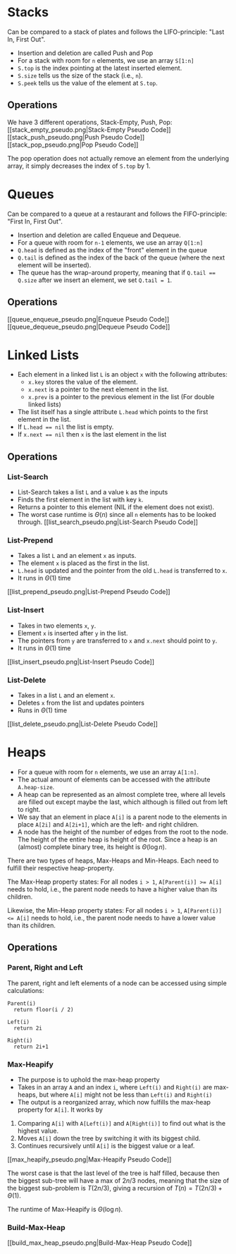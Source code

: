 # Stacks
Can be compared to a stack of plates and follows the LIFO-principle: "Last In, First Out".
- Insertion and deletion are called Push and Pop
- For a stack with room for `n` elements, we use an array `S[1:n]` 
- `S.top` is the index pointing at the latest inserted element.
- `S.size` tells us the size of the stack (i.e., `n`). 
- `S.peek` tells us the value of the element at `S.top`.
## Operations
We have 3 different operations, Stack-Empty, Push, Pop:
[[stack_empty_pseudo.png|Stack-Empty Pseudo Code]]
[[stack_push_pseudo.png|Push Pseudo Code]]
[[stack_pop_pseudo.png|Pop Pseudo Code]]

The pop operation does not actually remove an element from the underlying array, it simply decreases the index of `S.top` by 1. 
# Queues
Can be compared to a queue at a restaurant and follows the FIFO-principle: "First In, First Out".
- Insertion and deletion are called Enqueue and Dequeue.
- For a queue with room for `n-1` elements, we use an array `Q[1:n]`
- `Q.head` is defined as the index of the "front" element in the queue
- `Q.tail` is defined as the index of the back of the queue (where the next element will be inserted).
- The queue has the wrap-around property, meaning that if `Q.tail == Q.size` after we insert an element, we set `Q.tail = 1`.
## Operations
[[queue_enqueue_pseudo.png|Enqueue Pseudo Code]]
[[queue_dequeue_pseudo.png|Dequeue Pseudo Code]]
# Linked Lists
- Each element in a linked list `L` is an object `x` with the following attributes:
	- `x.key` stores the value of the element.
	- `x.next` is a pointer to the next element in the list.
	- `x.prev` is a pointer to the previous element in the list (For double linked lists)
- The list itself has a single attribute `L.head` which points to the first element in the list.
- If `L.head == nil` the list is empty.
- If `x.next == nil` then `x` is the last element in the list
## Operations
### List-Search
- List-Search takes a list `L` and a value `k` as the inputs
- Finds the first element in the list with key `k`.
- Returns a pointer to this element (NIL if the element does not exist).
- The worst case runtime is $\Theta(n)$ since all `n` elements has to be looked through.
[[list_search_pseudo.png|List-Search Pseudo Code]]
### List-Prepend
- Takes a list `L` and an element `x` as inputs.
- The element `x` is placed as the first in the list.
- `L.head` is updated and the pointer from the old `L.head` is transferred to `x`.
- It runs in $\Theta(1)$ time

[[list_prepend_pseudo.png|List-Prepend Pseudo Code]]
### List-Insert
- Takes in two elements `x`, `y`.
- Element `x` is inserted after `y` in the list.
- The pointers from `y` are transferred to `x` and `x.next` should point to `y`.
- It runs in $\Theta(1)$ time

[[list_insert_pseudo.png|List-Insert Pseudo Code]]
### List-Delete
- Takes in a list `L` and an element `x`.
- Deletes `x` from the list and updates pointers
- Runs in $\Theta(1)$ time

[[list_delete_pseudo.png|List-Delete Pseudo Code]]
# Heaps
- For a queue with room for `n` elements, we use an array `A[1:n]`.
- The actual amount of elements can be accessed with the attribute `A.heap-size`.
- A heap can be represented as an almost complete tree, where all levels are filled out except maybe the last, which although is filled out from left to right.
- We say that an element in place `A[i]` is a parent node to the elements in place `A[2i]` and `A[2i+1]`, which are the left- and right children.
- A node has the height of the number of edges from the root to the node. The height of the entire heap is height of the root. Since a heap is an (almost) complete binary tree, its height is $\Theta(\log n)$. 

There are two types of heaps, Max-Heaps and Min-Heaps. Each need to fulfill their respective heap-property.

The Max-Heap property states: For all nodes `i > 1`, `A[Parent(i)] >= A[i]` needs to hold, i.e., the parent node needs to have a higher value than its children.

Likewise, the Min-Heap property states: For all nodes `i > 1`, `A[Parent(i)] <= A[i]` needs to hold, i.e., the parent node needs to have a lower value than its children.
## Operations
### Parent, Right and Left
The parent, right and left elements of a node can be accessed using simple calculations:
```pseudo
Parent(i)
  return floor(i / 2)

Left(i)
  return 2i

Right(i)
  return 2i+1
```

### Max-Heapify
- The purpose is to uphold the max-heap property
- Takes in an array `A` and an index `i`, where `Left(i)` and `Right(i)` are max-heaps, but where `A[i]` might not be less than `Left(i)` and `Right(i)`
- The output is a reorganized array, which now fulfills the max-heap property for `A[i]`.
It works by
1. Comparing `A[i]` with `A[Left(i)]` and `A[Right(i)]` to find out what is the highest value.
2. Moves `A[i]` down the tree by switching it with its biggest child.
3. Continues recursively until `A[i]` is the biggest value or a leaf.

[[max_heapify_pseudo.png|Max-Heapify Pseudo Code]]

The worst case is that the last level of the tree is half filled, because then the biggest sub-tree will have a max of $2n/3$ nodes, meaning that the size of the biggest sub-problem is $T(2n/3)$, giving a recursion of $T(n)=T(2n/3)+\Theta(1)$. 

The runtime of Max-Heapify is $\Theta(\log n)$.
### Build-Max-Heap


[[build_max_heap_pseudo.png|Build-Max-Heap Pseudo Code]]